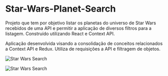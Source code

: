 # Star-Wars-Planet-Search
Projeto que tem por objetivo listar os planetas do universo de Star Wars recebidos de uma API e permitir a aplicação de diversos filtros para a listagem. Construído utilizando React e Context API.

Aplicação desenvolvida visando a consolidação de conceitos relacionados a Context API e Redux. Utiliza de requisições a API e filtragem de objetos.

![Star Wars Search](/req-5.gif)

![Star Wars Search](/req-6.gif)
